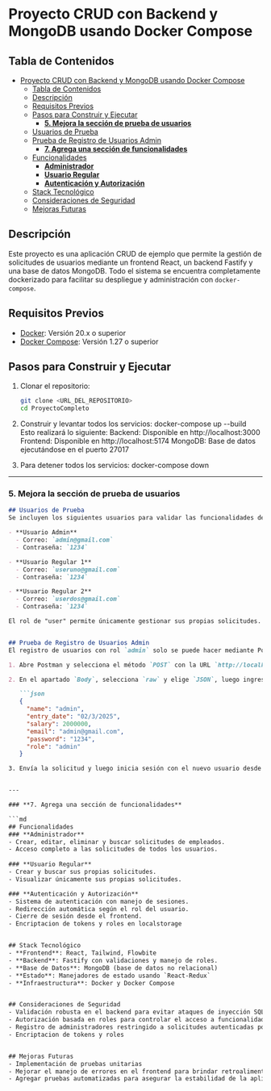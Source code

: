 
# Proyecto CRUD con Backend y MongoDB usando Docker Compose


## Tabla de Contenidos
- [Proyecto CRUD con Backend y MongoDB usando Docker Compose](#proyecto-crud-con-backend-y-mongodb-usando-docker-compose)
  - [Tabla de Contenidos](#tabla-de-contenidos)
  - [Descripción](#descripción)
  - [Requisitos Previos](#requisitos-previos)
  - [Pasos para Construir y Ejecutar](#pasos-para-construir-y-ejecutar)
    - [**5. Mejora la sección de prueba de usuarios**](#5-mejora-la-sección-de-prueba-de-usuarios)
  - [Usuarios de Prueba](#usuarios-de-prueba)
  - [Prueba de Registro de Usuarios Admin](#prueba-de-registro-de-usuarios-admin)
    - [**7. Agrega una sección de funcionalidades**](#7-agrega-una-sección-de-funcionalidades)
  - [Funcionalidades](#funcionalidades)
    - [**Administrador**](#administrador)
    - [**Usuario Regular**](#usuario-regular)
    - [**Autenticación y Autorización**](#autenticación-y-autorización)
  - [Stack Tecnológico](#stack-tecnológico)
  - [Consideraciones de Seguridad](#consideraciones-de-seguridad)
  - [Mejoras Futuras](#mejoras-futuras)

## Descripción
Este proyecto es una aplicación CRUD de ejemplo que permite la gestión de solicitudes de usuarios mediante un frontend React, un backend Fastify y una base de datos MongoDB. Todo el sistema se encuentra completamente dockerizado para facilitar su despliegue y administración con `docker-compose`.


## Requisitos Previos
- [Docker](https://www.docker.com/): Versión 20.x o superior
- [Docker Compose](https://docs.docker.com/compose/): Versión 1.27 o superior


## Pasos para Construir y Ejecutar
1. Clonar el repositorio:
   ```bash
   git clone <URL_DEL_REPOSITORIO>
   cd ProyectoCompleto

2. Construir y levantar todos los servicios:
   docker-compose up --build
   Esto realizará lo siguiente:
   Backend: Disponible en http://localhost:3000
   Frontend: Disponible en http://localhost:5174
   MongoDB: Base de datos ejecutándose en el puerto 27017

3. Para detener todos los servicios:
   docker-compose down



---

### **5. Mejora la sección de prueba de usuarios**  
```md
## Usuarios de Prueba
Se incluyen los siguientes usuarios para validar las funcionalidades de la aplicación según su rol:

- **Usuario Admin**  
  - Correo: `admin@gmail.com`  
  - Contraseña: `1234`  

- **Usuario Regular 1**  
  - Correo: `useruno@gmail.com`  
  - Contraseña: `1234`  

- **Usuario Regular 2**  
  - Correo: `userdos@gmail.com`  
  - Contraseña: `1234`  

El rol de "user" permite únicamente gestionar sus propias solicitudes. El rol de "admin" ofrece acceso a un dashboard para la gestión de todas las solicitudes.


## Prueba de Registro de Usuarios Admin
El registro de usuarios con rol `admin` solo se puede hacer mediante Postman para mayor seguridad:

1. Abre Postman y selecciona el método `POST` con la URL `http://localhost:3000/user/registerUser`.

2. En el apartado `Body`, selecciona `raw` y elige `JSON`, luego ingresa la siguiente información:

   ```json
   {
     "name": "admin",
     "entry_date": "02/3/2025",
     "salary": 2000000,
     "email": "admin@gmail.com",
     "password": "1234",
     "role": "admin"
   }

3. Envía la solicitud y luego inicia sesión con el nuevo usuario desde el frontend.


---

### **7. Agrega una sección de funcionalidades**  

```md
## Funcionalidades
### **Administrador**
- Crear, editar, eliminar y buscar solicitudes de empleados.
- Acceso completo a las solicitudes de todos los usuarios.
  
### **Usuario Regular**
- Crear y buscar sus propias solicitudes.
- Visualizar únicamente sus propias solicitudes.

### **Autenticación y Autorización**
- Sistema de autenticación con manejo de sesiones.
- Redirección automática según el rol del usuario.
- Cierre de sesión desde el frontend.
- Encriptacion de tokens y roles en localstorage 


## Stack Tecnológico
- **Frontend**: React, Tailwind, Flowbite
- **Backend**: Fastify con validaciones y manejo de roles.
- **Base de Datos**: MongoDB (base de datos no relacional)
- **Estado**: Manejadores de estado usando `React-Redux`
- **Infraestructura**: Docker y Docker Compose


## Consideraciones de Seguridad
- Validación robusta en el backend para evitar ataques de inyección SQL.
- Autorización basada en roles para controlar el acceso a funcionalidades específicas.
- Registro de administradores restringido a solicitudes autenticadas por Postman.
- Encriptacion de tokens y roles 


## Mejoras Futuras
- Implementación de pruebas unitarias
- Mejorar el manejo de errores en el frontend para brindar retroalimentación más clara al usuario.
- Agregar pruebas automatizadas para asegurar la estabilidad de la aplicación.
